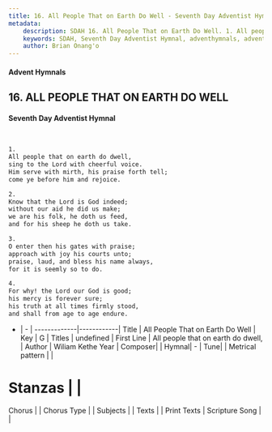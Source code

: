 ```yaml
---
title: 16. All People That on Earth Do Well - Seventh Day Adventist Hymnal
metadata:
    description: SDAH 16. All People That on Earth Do Well. 1. All people that on earth do dwell, sing to the Lord with cheerful voice. Him serve with mirth, his praise forth tell; come ye before him and rejoice.
    keywords: SDAH, Seventh Day Adventist Hymnal, adventhymnals, advent hymnals, All People That on Earth Do Well, All people that on earth do dwell, 
    author: Brian Onang'o
---
```


#### Advent Hymnals
## 16. ALL PEOPLE THAT ON EARTH DO WELL
#### Seventh Day Adventist Hymnal

```txt


1.
All people that on earth do dwell,
sing to the Lord with cheerful voice.
Him serve with mirth, his praise forth tell;
come ye before him and rejoice.

2.
Know that the Lord is God indeed;
without our aid he did us make;
we are his folk, he doth us feed,
and for his sheep he doth us take.

3.
O enter then his gates with praise;
approach with joy his courts unto;
praise, laud, and bless his name always,
for it is seemly so to do.

4.
For why! the Lord our God is good;
his mercy is forever sure;
his truth at all times firmly stood,
and shall from age to age endure.


```

- |   -  |
-------------|------------|
Title | All People That on Earth Do Well |
Key | G |
Titles | undefined |
First Line | All people that on earth do dwell, |
Author | Wiliam Kethe
Year | 
Composer|  |
Hymnal|  - |
Tune|  |
Metrical pattern | |
# Stanzas |  |
Chorus |  |
Chorus Type |  |
Subjects |  |
Texts |  |
Print Texts | 
Scripture Song |  |
  
